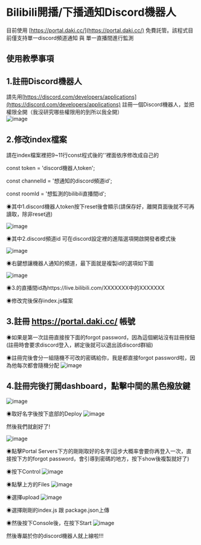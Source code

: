# Bilibili開播/下播通知Discord機器人
目前使用 [https://portal.daki.cc/](https://portal.daki.cc/) 免費託管。該程式目前僅支持單一discord頻道通知 與 單一直播間進行監測

## 使用教學事項

## 1.註冊Discord機器人
請先用[https://discord.com/developers/applications](https://discord.com/developers/applications)  註冊一個Discord機器人，並把權限全開（我沒研究哪些權限用的到所以我全開）  
![image](https://github.com/user-attachments/assets/e9c5eef4-8c95-497f-aa23-4fbb6570e825)

## 2.修改index檔案
請在index檔案裡把9~11行const程式後的''裡面依序修改成自己的

const token = 'discord機器人token';

const channelId = '想通知的discord頻道id';

const roomId = '想監測的bilibili直播間id'; 

◉其中1.discord機器人token按下reset後會顯示(請保存好，離開頁面後就不可再讀取，除非reset過)

![image](https://github.com/user-attachments/assets/33c92d70-7d41-43a1-a609-eddc676a5538)
  
◉其中2.discord頻道id 可在discord設定裡的進階選項開啟開發者模式後

![image](https://github.com/user-attachments/assets/a79ee7e9-13ce-413b-bb6e-d8ea88b43703)

◉右鍵想讓機器人通知的頻道，最下面就是複製id的選項如下圖

![image](https://github.com/user-attachments/assets/10347246-6098-418b-a7b5-652d06993a78)

◉3.的直播間id為https://live.bilibili.com/XXXXXXX中的XXXXXXX

◉修改完後保存index.js檔案

## 3.註冊 https://portal.daki.cc/ 帳號
◉如果是第一次註冊直接按下面的forgot password，因為這個網站沒有註冊按鈕
(註冊時會要求discord登入，綁定後就可以退出該discord群組)

◉註冊完後會分一組隨機不可改的密碼給你，我是都直接forgot password啦，因為他每次都會隨機分配
![image](https://github.com/user-attachments/assets/8d2337a8-878f-48fb-be06-9d1b9f4eb8db)

## 4.註冊完後打開dashboard，點擊中間的黑色撥放鍵
![image](https://github.com/user-attachments/assets/3cbfe0e5-90d6-4d64-aa6a-0257648daff0)


◉取好名字後按下底部的Deploy
![image](https://github.com/user-attachments/assets/7153236c-0d96-420e-8517-8363ad3bf277)


然後我們就創好了!

![image](https://github.com/user-attachments/assets/62d7f314-200d-4eff-a7af-ea9076efad0a)


◉點擊Portal Servers下方的剛剛取好的名字(這步大概率會要你再登入一次，直接按下方的forgot password，會引導到密碼的地方，按下show後複製就好了)

◉按下Control
![image](https://github.com/user-attachments/assets/da0dc96d-2306-4ada-9ae5-7800f45a26ed)

◉點擊上方的Files
![image](https://github.com/user-attachments/assets/6e8485b8-ce7e-455a-ae97-841d8125b16d)

◉選擇upload
![image](https://github.com/user-attachments/assets/900cc8e9-5516-4b10-9fec-18176c2f0e57)

◉選擇剛剛的index.js 跟 package.json上傳

◉然後按下Console後，在按下Start
![image](https://github.com/user-attachments/assets/326c84ee-8439-4dca-8f91-36589b98cae6)

然後專屬於你的discord機器人就上線啦!!!

